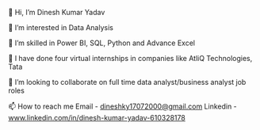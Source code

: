 👋 Hi, I’m Dinesh Kumar Yadav

👀 I’m interested in Data Analysis

🌱 I’m skilled in Power BI, SQL, Python and Advance Excel

📘 I have done four virtual internships in companies like AtliQ Technologies,  Tata 

💞️ I’m looking to collaborate on full time data analyst/business analyst job roles

📫 How to reach me Email - dineshky17072000@gmail.com Linkedin - www.linkedin.com/in/dinesh-kumar-yadav-610328178

<!---
dky1200/dky1200 is a ✨ special ✨ repository because its `README.md` (this file) appears on your GitHub profile.
You can click the Preview link to take a look at your changes.
--->
